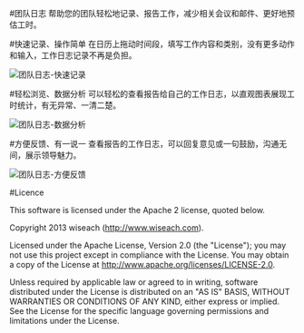 #团队日志
帮助您的团队轻松地记录、报告工作，减少相关会议和邮件、更好地预估工时。

#快速记录、操作简单
在日历上拖动时间段，填写工作内容和类别，没有更多动作和输入，工作日志记录不再是负担。

![团队日志-快速记录](http://www.wiseach.com/wp-content/uploads/2014/12/teamlog-main.jpg)

#轻松浏览、数据分析
可以轻松的查看报告给自己的工作日志，以直观图表展现工时统计，有无异常、一清二楚。

![团队日志-数据分析](http://www.wiseach.com/wp-content/uploads/2014/12/teamlog-report.jpg)

#方便反馈、有一说一
查看报告的工作日志，可以回复意见或一句鼓励，沟通无间，展示领导魅力。

![团队日志-方便反馈](http://www.wiseach.com/wp-content/uploads/2014/12/teamlog-comment.jpg)

#Licence

This software is licensed under the Apache 2 license, quoted below.

Copyright 2013 wiseach (http://www.wiseach.com).

Licensed under the Apache License, Version 2.0 (the "License"); you may not use this project except in compliance with the License. You may obtain a copy of the License at http://www.apache.org/licenses/LICENSE-2.0.

Unless required by applicable law or agreed to in writing, software distributed under the License is distributed on an "AS IS" BASIS, WITHOUT WARRANTIES OR CONDITIONS OF ANY KIND, either express or implied. See the License for the specific language governing permissions and limitations under the License.